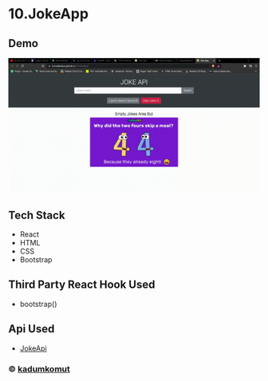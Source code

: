 # 10.JokeApp

## Demo

![](joke-demo.gif)

## Tech Stack

- React
- HTML
- CSS
- Bootstrap

## Third Party React Hook Used

- bootstrap()

## Api Used
- [JokeApi](https://v2.jokeapi.dev/)

### © [kadumkomut](https://kadmon47.github.io/kadumkomut/)
